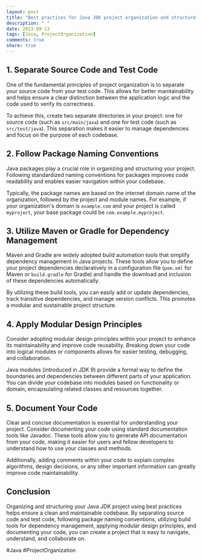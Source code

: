 ```yaml
---
layout: post
title: "Best practices for Java JDK project organization and structure"
description: " "
date: 2023-09-13
tags: [Java, ProjectOrganization]
comments: true
share: true
---
```


## 1. Separate Source Code and Test Code
One of the fundamental principles of project organization is to separate your source code from your test code. This allows for better maintainability and helps ensure a clear distinction between the application logic and the code used to verify its correctness. 

To achieve this, create two separate directories in your project: one for source code (such as `src/main/java`) and one for test code (such as `src/test/java`). This separation makes it easier to manage dependencies and focus on the purpose of each codebase.

## 2. Follow Package Naming Conventions
Java packages play a crucial role in organizing and structuring your project. Following standardized naming conventions for packages improves code readability and enables easier navigation within your codebase.

Typically, the package names are based on the internet domain name of the organization, followed by the project and module names. For example, if your organization's domain is `example.com` and your project is called `myproject`, your base package could be `com.example.myproject`.

## 3. Utilize Maven or Gradle for Dependency Management
Maven and Gradle are widely adopted build automation tools that simplify dependency management in Java projects. These tools allow you to define your project dependencies declaratively in a configuration file (`pom.xml` for Maven or `build.gradle` for Gradle) and handle the download and inclusion of these dependencies automatically.

By utilizing these build tools, you can easily add or update dependencies, track transitive dependencies, and manage version conflicts. This promotes a modular and sustainable project structure.

## 4. Apply Modular Design Principles
Consider adopting modular design principles within your project to enhance its maintainability and improve code reusability. Breaking down your code into logical modules or components allows for easier testing, debugging, and collaboration.

Java modules (introduced in JDK 9) provide a formal way to define the boundaries and dependencies between different parts of your application. You can divide your codebase into modules based on functionality or domain, encapsulating related classes and resources together.

## 5. Document Your Code
Clear and concise documentation is essential for understanding your project. Consider documenting your code using standard documentation tools like Javadoc. These tools allow you to generate API documentation from your code, making it easier for users and fellow developers to understand how to use your classes and methods.

Additionally, adding comments within your code to explain complex algorithms, design decisions, or any other important information can greatly improve code maintainability.

## Conclusion
Organizing and structuring your Java JDK project using best practices helps ensure a clean and maintainable codebase. By separating source code and test code, following package naming conventions, utilizing build tools for dependency management, applying modular design principles, and documenting your code, you can create a project that is easy to navigate, understand, and collaborate on.

#Java #ProjectOrganization